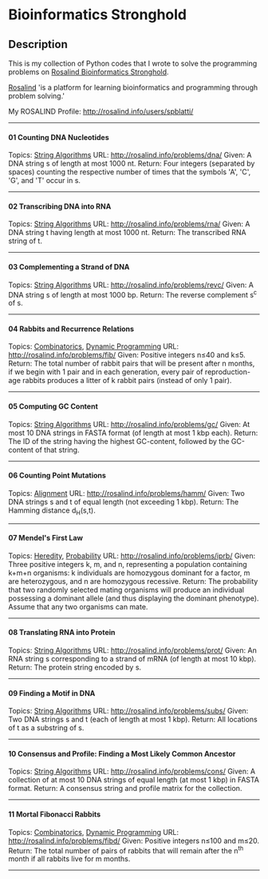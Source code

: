 # Bioinformatics Stronghold
## Description ##
This is my collection of Python codes that I wrote to solve the programming problems on [Rosalind Bioinformatics Stronghold](http://rosalind.info/problems/list-view/).

[Rosalind](http://rosalind.info/) 'is a platform for learning bioinformatics and programming through problem solving.'

My ROSALIND Profile: http://rosalind.info/users/spblatti/
___
#### 01 Counting DNA Nucleotides
Topics: [String Algorithms](http://rosalind.info/problems/topics/string-algorithms/)
URL: http://rosalind.info/problems/dna/
Given: A DNA string s of length at most 1000 nt.
Return: Four integers (separated by spaces) counting the respective number of times that the symbols 'A', 'C', 'G', and 'T' occur in s.
___
#### 02 Transcribing DNA into RNA
Topics: [String Algorithms](http://rosalind.info/problems/topics/string-algorithms/)
URL: http://rosalind.info/problems/rna/
Given: A DNA string t having length at most 1000 nt.
Return: The transcribed RNA string of t.
___
#### 03 Complementing a Strand of DNA
Topics: [String Algorithms](http://rosalind.info/problems/topics/string-algorithms/)
URL: http://rosalind.info/problems/revc/
Given: A DNA string s of length at most 1000 bp.
Return: The reverse complement s<sup>c</sup> of s.
___
#### 04 Rabbits and Recurrence Relations
Topics: [Combinatorics](http://rosalind.info/problems/topics/combinatorics/), [Dynamic Programming](rosalind.info/problems/topics/dynamic-programming/)
URL: http://rosalind.info/problems/fib/
Given: Positive integers n≤40 and k≤5.
Return: The total number of rabbit pairs that will be present after n months, if we begin with 1 pair and in each
generation, every pair of reproduction-age rabbits produces a litter of k rabbit pairs (instead of only 1 pair).
___
#### 05 Computing GC Content
Topics: [String Algorithms](http://rosalind.info/problems/topics/string-algorithms/)
URL: http://rosalind.info/problems/gc/
Given: At most 10 DNA strings in FASTA format (of length at most 1 kbp each).
Return: The ID of the string having the highest GC-content, followed by the GC-content of that string.
___
#### 06 Counting Point Mutations
Topics: [Alignment](http://rosalind.info/problems/topics/alignment/)
URL: http://rosalind.info/problems/hamm/
Given: Two DNA strings s and t of equal length (not exceeding 1 kbp).
Return: The Hamming distance d<sub>H</sub>(s,t).
___
#### 07 Mendel's First Law
Topics: [Heredity](http://rosalind.info/problems/topics/heredity/), [Probability](http://rosalind.info/problems/topics/probability/)
URL: http://rosalind.info/problems/iprb/
Given: Three positive integers k, m, and n, representing a population containing k+m+n organisms: k individuals are homozygous dominant for a factor, m are heterozygous, and n are homozygous recessive.
Return: The probability that two randomly selected mating organisms will produce an individual possessing a dominant allele (and thus displaying the dominant phenotype). Assume that any two organisms can mate.
___
#### 08 Translating RNA into Protein
Topics: [String Algorithms](http://rosalind.info/problems/topics/string-algorithms/)
URL: http://rosalind.info/problems/prot/
Given: An RNA string s corresponding to a strand of mRNA (of length at most 10 kbp).
Return: The protein string encoded by s.
___
#### 09 Finding a Motif in DNA
Topics: [String Algorithms](http://rosalind.info/problems/topics/string-algorithms/)
URL: http://rosalind.info/problems/subs/
Given: Two DNA strings s and t (each of length at most 1 kbp).
Return: All locations of t as a substring of s.
___
#### 10 Consensus and Profile: Finding a Most Likely Common Ancestor
Topics: [String Algorithms](http://rosalind.info/problems/topics/string-algorithms/)
URL: http://rosalind.info/problems/cons/
Given: A collection of at most 10 DNA strings of equal length (at most 1 kbp) in FASTA format.
Return: A consensus string and profile matrix for the collection.
___
#### 11 Mortal Fibonacci Rabbits
Topics: [Combinatorics](http://rosalind.info/problems/topics/combinatorics/), [Dynamic Programming](rosalind.info/problems/topics/dynamic-programming/)
URL: http://rosalind.info/problems/fibd/
Given: Positive integers n≤100 and m≤20.
Return: The total number of pairs of rabbits that will remain after the n<sup>th</sup> month if all rabbits live for m months.
___